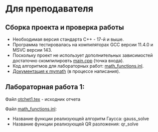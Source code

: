 # Для преподавателя

## Сборка проекта и проверка работы

* Необходимая версия стандарта С++ - 17-й и выше.
* Программа тестировалась на компиляторах GCC версии 11.4.0 и MSVC версии 143.
* Поскольку проект не использует дополнительных зависимостей достаточно скомпилировть [main.cpp](mymath2/main.cpp) (точка входа).
* Код алгоритмов для лабораторных работ: [math_functions.inl](mymath2/mymath/inline/math_functions.inl).
* [Документация к mymath](/mymath2/docs/index.md) (в процессе написания).


## Лабораторная работа 1:

Файл [otchet1.tex](./otchet1.tex) - исходник отчета

Файл [math_functions.inl](./mymath2/mymath/inline/math_functions.inl):

* Название функции реализующей алгоритм Гаусса: gauss_solve
* Название функции реализующей QR разложения: qr_solve
